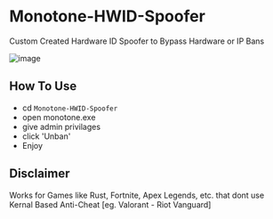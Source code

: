 # Monotone-HWID-Spoofer
Custom Created Hardware ID Spoofer to Bypass Hardware or IP Bans
<br>


![image](https://github.com/terr1ble99/Monotone-HWID-Spoofer/assets/160106777/91aaf9fa-4c45-4c42-8db7-b3a3c9e8a09a)

## How To Use
* cd `Monotone-HWID-Spoofer`
* open monotone.exe
* give admin privilages
* click 'Unban'
* Enjoy

## Disclaimer
Works for Games like Rust, Fortnite, Apex Legends, etc. that dont use Kernal Based Anti-Cheat [eg. Valorant - Riot Vanguard]

